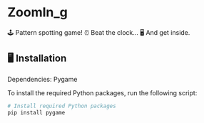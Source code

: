 # ZoomIn_g
🕹️ Pattern spotting game!
⏰ Beat the clock...
🖥️ And get inside.

## 🖥️ Installation

Dependencies:
Pygame

To install the required Python packages, run the following script:

```bash
# Install required Python packages
pip install pygame

